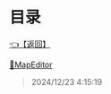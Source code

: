 # 目录  


[👈【返回】](/__Catalog__/00工作笔记00/躲猫猫笔记/Editor/__Catalog__Editor)  


[📁MapEditor](/__Catalog__/00工作笔记00/躲猫猫笔记/Editor/Json/MapEditor/__Catalog__MapEditor)  







> 2024/12/23 4:15:19
